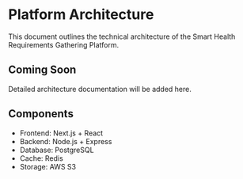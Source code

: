 
# Platform Architecture

This document outlines the technical architecture of the Smart Health Requirements Gathering Platform.

## Coming Soon
Detailed architecture documentation will be added here.

## Components
- Frontend: Next.js + React
- Backend: Node.js + Express
- Database: PostgreSQL
- Cache: Redis
- Storage: AWS S3
